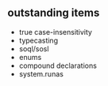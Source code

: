 outstanding items
-----------------

 * true case-insensitivity
 * typecasting
 * soql/sosl
 * enums
 * compound declarations
 * system.runas
